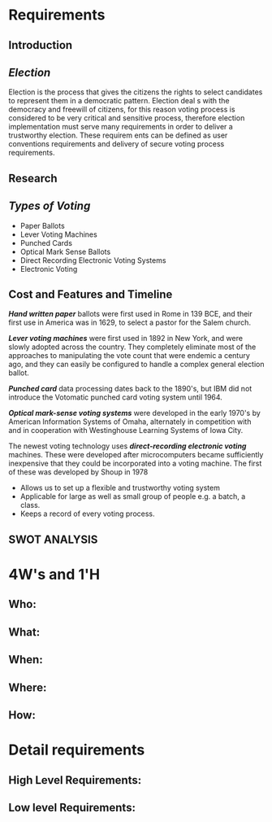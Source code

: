 # Requirements
## Introduction
## _Election_
Election  is  the  process  that  gives  the  citizens  the  rights  to  select  candidates  to  represent  them  in  a  democratic pattern.  Election  deal s  with  the  democracy  and  freewill  of  citizens,  for  this  reason  voting  process  is  considered to  be  very  critical  and  sensitive  process,  therefore  election  implementation  must  serve  many  requirements  in order  to  deliver  a  trustworthy  election.  These  requirem ents  can  be  defined  as  user  conventions  requirements and delivery  of secure  voting  process requirements. 



## Research
## _Types of Voting_

- Paper Ballots 
- Lever Voting Machines 
- Punched Cards
- Optical Mark Sense  Ballots
- Direct Recording Electronic Voting Systems
- Electronic Voting 


## Cost and Features and Timeline
  _**Hand written paper**_ ballots were first used in Rome in 139 BCE, and their first use in America was in 1629, to
select a pastor for the Salem church.

_**Lever voting machines**_ were first used in 1892 in New York, and were slowly adopted across the country.
They completely eliminate most of the approaches to manipulating the vote count that were endemic a century
ago, and they can easily be configured to handle a complex general election ballot.

_**Punched card**_ data processing dates back to the 1890's, but IBM did not introduce the
Votomatic punched card voting system until 1964.

_**Optical mark-sense voting systems**_ were developed in the early 1970's by American Information Systems of
Omaha, alternately in competition with and in cooperation with Westinghouse Learning Systems of Iowa City. 

The newest voting technology uses _**direct-recording electronic voting**_ machines. These were developed after
microcomputers became sufficiently inexpensive that they could be incorporated into a voting machine. The
first of these was developed by Shoup in 1978
   - Allows us to set up a flexible and trustworthy voting system
   - Applicable for large as well as small group of people e.g. a batch, a class.
   - Keeps a record of  every voting process.

## SWOT ANALYSIS


# 4W&#39;s and 1&#39;H
## Who:

## What:

## When:

## Where:


## How:


# Detail requirements
## High Level Requirements:



##  Low level Requirements:




